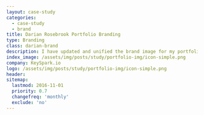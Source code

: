 ```yaml
---
layout: case-study
categories:
  - case-study
  - brand
title: Darian Rosebrook Portfolio Branding
type: Branding
class: darian-brand
description: I have updated and unified the brand image for my portfolio site.
index_image: /assets/img/posts/study/portfolio-img/icon-simple.png
company: KeySpark.io
logo: /assets/img/posts/study/portfolio-img/icon-simple.png
header:
sitemap:
  lastmod: 2016-11-01
  priority: 0.7
  changefreq: 'monthly'
  exclude: 'no'
---
```

